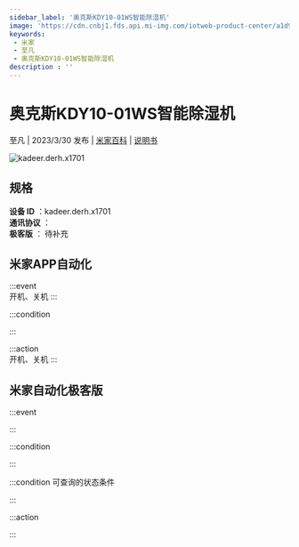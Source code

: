 ```yaml
---
sidebar_label: '奥克斯KDY10-01WS智能除湿机'
image: 'https://cdn.cnbj1.fds.api.mi-img.com/iotweb-product-center/a1d9d83d2551254d48d785f6ec64064e_1674037715049.png?GalaxyAccessKeyId=AKVGLQWBOVIRQ3XLEW&Expires=9223372036854775807&Signature=C/fNlFxbZyXDoGKG+YMaoP+BwDE='
keywords: 
 - 米家
 - 至凡
 - 奥克斯KDY10-01WS智能除湿机
description : ''
---
```

# 奥克斯KDY10-01WS智能除湿机

至凡 | 2023/3/30 发布 | [米家百科](https://home.mi.com/webapp/content/baike/product/index.html?model=kadeer.derh.x1701) | [说明书](https://home.mi.com/views/introduction.html?model=kadeer.derh.x1701&region=cn)

![kadeer.derh.x1701](https://cdn.cnbj1.fds.api.mi-img.com/iotweb-product-center/a1d9d83d2551254d48d785f6ec64064e_1674037715049.png?GalaxyAccessKeyId=AKVGLQWBOVIRQ3XLEW&Expires=9223372036854775807&Signature=C/fNlFxbZyXDoGKG+YMaoP+BwDE=)

## 规格  
> 
**设备 ID** ：kadeer.derh.x1701  
**通讯协议** ：  
**极客版**  ： 待补充 


## 米家APP自动化  

:::event  
开机、关机
:::

:::condition  

:::

:::action   
开机、关机
:::

## 米家自动化极客版  

:::event  

:::

:::condition  

:::

:::condition 可查询的状态条件  

:::

:::action  

:::

        
